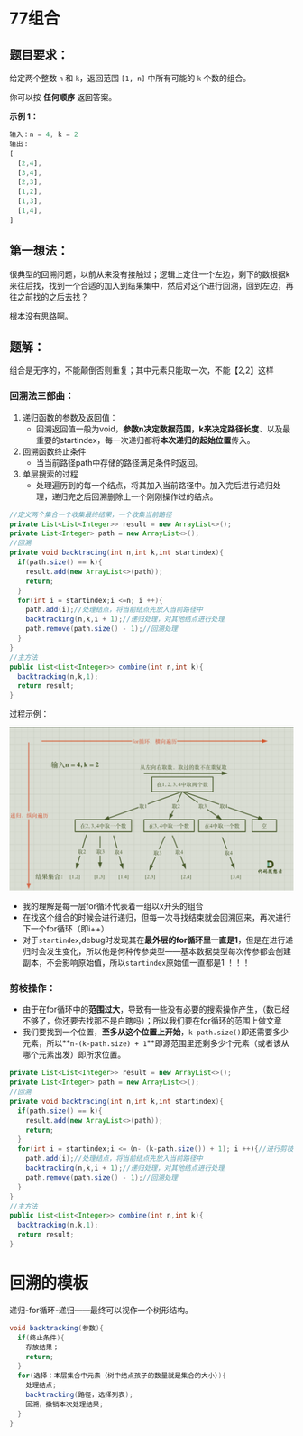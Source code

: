 # 77组合

## 题目要求：

给定两个整数 `n` 和 `k`，返回范围 `[1, n]` 中所有可能的 `k` 个数的组合。

你可以按 **任何顺序** 返回答案。

**示例 1：**

```rust
输入：n = 4, k = 2
输出：
[
  [2,4],
  [3,4],
  [2,3],
  [1,2],
  [1,3],
  [1,4],
]
```

## 第一想法：

很典型的回溯问题，以前从来没有接触过；逻辑上定住一个左边，剩下的数根据k来往后找，找到一个合适的加入到结果集中，然后对这个进行回溯，回到左边，再往之前找的之后去找？

根本没有思路啊。

## 题解：

组合是无序的，不能颠倒否则重复；其中元素只能取一次，不能【2,2】这样

### 回溯法三部曲：

1. 递归函数的参数及返回值：
	- 回溯返回值一般为void，**参数n决定数据范围，k来决定路径长度**、以及最重要的startindex，每一次递归都将**本次递归的起始位置**传入。
2. 回溯函数终止条件
	- 当当前路径path中存储的路径满足条件时返回。
3. 单层搜索的过程
	- 处理遍历到的每一个结点，将其加入当前路径中。加入完后进行递归处理，递归完之后回溯删除上一个刚刚操作过的结点。
```java
//定义两个集合一个收集最终结果，一个收集当前路径
private List<List<Integer>> result = new ArrayList<>();
private List<Integer> path = new ArrayList<>();
//回溯
private void backtracing(int n,int k,int startindex){
  if(path.size() == k){
    result.add(new ArrayList<>(path));
    return;
  }
  for(int i = startindex;i <=n; i ++){
    path.add(i);//处理结点，将当前结点先放入当前路径中
    backtracking(n,k,i + 1);//递归处理，对其他结点进行处理
    path.remove(path.size() - 1);//回溯处理
  }
}
//主方法
public List<List<Integer>> combine(int n,int k){
  backtracking(n,k,1);
  return result;
}
```

过程示例：

<img src="../../Pic/image-20231224090519235.png" alt="image-20231224090519235" style="zoom:50%;" />

- 我的理解是每一层for循环代表着一组以x开头的组合
- 在找这个组合的时候会进行递归，但每一次寻找结束就会回溯回来，再次进行下一个for循环（即i++）
- 对于`startindex`,debug时发现其在**最外层的for循环里一直是1**，但是在进行递归时会发生变化，所以他是何种传参类型——基本数据类型每次传参都会创建副本，不会影响原始值，所以`startindex`原始值一直都是1 ！！！

### 剪枝操作：

- 由于在for循环中的**范围过大**，导致有一些没有必要的搜索操作产生，（数已经不够了，你还要去找那不是白瞎吗）；所以我们要在for循环的范围上做文章
- 我们要找到一个位置，**至多从这个位置上开始**，`k-path.size()`即还需要多少元素，所以**`n-(k-path.size) + 1`**即源范围里还剩多少个元素（或者该从哪个元素出发）即所求位置。

```java
private List<List<Integer>> result = new ArrayList<>();
private List<Integer> path = new ArrayList<>();
//回溯
private void backtracing(int n,int k,int startindex){
  if(path.size() == k){
    result.add(new ArrayList<>(path));
    return;
  }
  for(int i = startindex;i <=（n- (k-path.size()) + 1); i ++){//进行剪枝
    path.add(i);//处理结点，将当前结点先放入当前路径中
    backtracking(n,k,i + 1);//递归处理，对其他结点进行处理
    path.remove(path.size() - 1);//回溯处理
  }
}
//主方法
public List<List<Integer>> combine(int n,int k){
  backtracking(n,k,1);
  return result;
}
```



# 回溯的模板

递归-for循环-递归——最终可以视作一个树形结构。

```java
void backtracking(参数){
  if(终止条件){
    存放结果；
    return;
  }
  for(选择：本层集合中元素（树中结点孩子的数量就是集合的大小）){
    处理结点;
    backtracking(路径，选择列表);
    回溯，撤销本次处理结果;
  }
}
```

